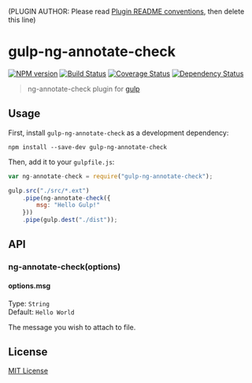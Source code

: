 (PLUGIN AUTHOR: Please read [Plugin README conventions](https://github.com/wearefractal/gulp/wiki/Plugin-README-Conventions), then delete this line)

# gulp-ng-annotate-check
[![NPM version][npm-image]][npm-url] [![Build Status][travis-image]][travis-url]  [![Coverage Status][coveralls-image]][coveralls-url] [![Dependency Status][depstat-image]][depstat-url]

> ng-annotate-check plugin for [gulp](https://github.com/wearefractal/gulp)

## Usage

First, install `gulp-ng-annotate-check` as a development dependency:

```shell
npm install --save-dev gulp-ng-annotate-check
```

Then, add it to your `gulpfile.js`:

```javascript
var ng-annotate-check = require("gulp-ng-annotate-check");

gulp.src("./src/*.ext")
	.pipe(ng-annotate-check({
		msg: "Hello Gulp!"
	}))
	.pipe(gulp.dest("./dist"));
```

## API

### ng-annotate-check(options)

#### options.msg
Type: `String`  
Default: `Hello World`

The message you wish to attach to file.


## License

[MIT License](http://en.wikipedia.org/wiki/MIT_License)

[npm-url]: https://npmjs.org/package/gulp-ng-annotate-check
[npm-image]: https://badge.fury.io/js/gulp-ng-annotate-check.png

[travis-url]: http://travis-ci.org/elmccd/gulp-ng-annotate-check
[travis-image]: https://secure.travis-ci.org/elmccd/gulp-ng-annotate-check.png?branch=master

[coveralls-url]: https://coveralls.io/r/elmccd/gulp-ng-annotate-check
[coveralls-image]: https://coveralls.io/repos/elmccd/gulp-ng-annotate-check/badge.png

[depstat-url]: https://david-dm.org/elmccd/gulp-ng-annotate-check
[depstat-image]: https://david-dm.org/elmccd/gulp-ng-annotate-check.png

